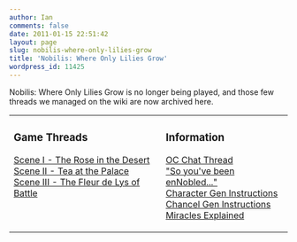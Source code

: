 ```yaml
---
author: Ian
comments: false
date: 2011-01-15 22:51:42
layout: page
slug: nobilis-where-only-lilies-grow
title: 'Nobilis: Where Only Lilies Grow'
wordpress_id: 11425
---
```


<div class="notes"><p>Nobilis: Where Only Lilies Grow is no longer being played, and those few threads we managed on the wiki are now archived here.</p></div>
<table border="0" cellpadding="5" cellspacing="20" width="100%">
<tr>
<td valign="top">
<h3>Game Threads</h3>
<p><a href="../scene-i-the-rose-in-the-desert">Scene I - The Rose in the Desert</a><br />
<a href="../scene-ii-tea-at-the-palace">Scene II - Tea at the Palace</a><br />
<a href="../scene-iIi-the-fleur-de-lys-of-battle">Scene III - The Fleur de Lys of Battle</a></p>

</td>
<td valign="top">
<h3>Information</h3>
<p><A HREF='../oc-chat-thread'>OC Chat Thread</A><br /><a href="http://07nobiliscampaign.wikispaces.com/file/view/So+You've+Been+enNobled...">"So you've been enNobled..."</a><br /><a href="../nobilis-character-creation">Character Gen Instructions</a><br /><a href="../nobilis-chancel-creation">Chancel Gen Instructions</a><br /><a href="../using-miracles-in-nobilis">Miracles Explained</a></p>
</td>
</tr>
</table>
